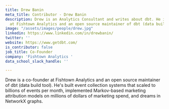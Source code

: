 ```yaml
---
title: Drew Banin
meta_title: Contributor - Drew Banin
description: Drew is an Analytics Consultant and writes about dbt. He is a co-founder
  at Fishtown Analytics and an open source maintainer of dbt (data build tool).
image: "/assets/images/people/drew.jpg"
linkedin: https://www.linkedin.com/in/drewbanin/
twitter: ''
website: https://www.getdbt.com/
is_contributor: false
job_title: Co-Founder
company: 'Fishtown Analytics '
data_school_slack_handle: ''

---
```

Drew is a co-founder at Fishtown Analytics and an open source maintainer of dbt (data build tool). He's built event collection systems that scaled to billions of events per month, implemented Markov-based marketing attribution models on millions of dollars of marketing spend, and dreams in NetworkX graphs.